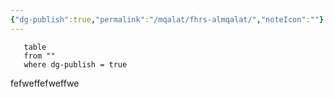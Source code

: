 ```yaml
---
{"dg-publish":true,"permalink":"/mqalat/fhrs-almqalat/","noteIcon":""}
---
```


``` dataview
   table 
   from ""
   where dg-publish = true
   ```

fefweffefweffwe
   
   
   
   




